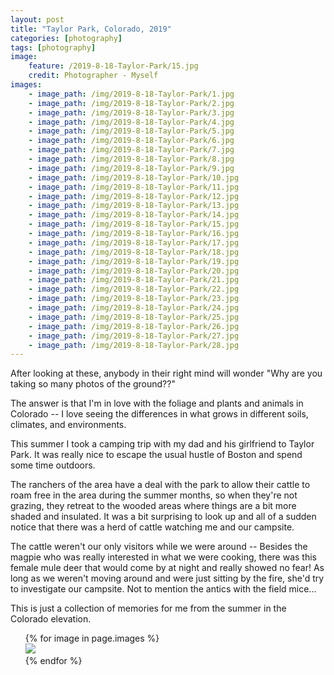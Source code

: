 ```yaml
---
layout: post
title: "Taylor Park, Colorado, 2019"
categories: [photography]
tags: [photography]
image:
    feature: /2019-8-18-Taylor-Park/15.jpg
    credit: Photographer - Myself
images:
    - image_path: /img/2019-8-18-Taylor-Park/1.jpg
    - image_path: /img/2019-8-18-Taylor-Park/2.jpg
    - image_path: /img/2019-8-18-Taylor-Park/3.jpg
    - image_path: /img/2019-8-18-Taylor-Park/4.jpg
    - image_path: /img/2019-8-18-Taylor-Park/5.jpg
    - image_path: /img/2019-8-18-Taylor-Park/6.jpg
    - image_path: /img/2019-8-18-Taylor-Park/7.jpg
    - image_path: /img/2019-8-18-Taylor-Park/8.jpg
    - image_path: /img/2019-8-18-Taylor-Park/9.jpg
    - image_path: /img/2019-8-18-Taylor-Park/10.jpg
    - image_path: /img/2019-8-18-Taylor-Park/11.jpg
    - image_path: /img/2019-8-18-Taylor-Park/12.jpg
    - image_path: /img/2019-8-18-Taylor-Park/13.jpg
    - image_path: /img/2019-8-18-Taylor-Park/14.jpg
    - image_path: /img/2019-8-18-Taylor-Park/15.jpg
    - image_path: /img/2019-8-18-Taylor-Park/16.jpg
    - image_path: /img/2019-8-18-Taylor-Park/17.jpg
    - image_path: /img/2019-8-18-Taylor-Park/18.jpg
    - image_path: /img/2019-8-18-Taylor-Park/19.jpg
    - image_path: /img/2019-8-18-Taylor-Park/20.jpg
    - image_path: /img/2019-8-18-Taylor-Park/21.jpg
    - image_path: /img/2019-8-18-Taylor-Park/22.jpg
    - image_path: /img/2019-8-18-Taylor-Park/23.jpg
    - image_path: /img/2019-8-18-Taylor-Park/24.jpg
    - image_path: /img/2019-8-18-Taylor-Park/25.jpg
    - image_path: /img/2019-8-18-Taylor-Park/26.jpg
    - image_path: /img/2019-8-18-Taylor-Park/27.jpg
    - image_path: /img/2019-8-18-Taylor-Park/28.jpg
---
```


After looking at these, anybody in their right mind will 
wonder "Why are you taking so many photos of the ground??"

<!--more-->

The answer is that I'm in love with the foliage and plants and animals in
Colorado -- I love seeing the differences in what grows in different soils,
climates, and environments. 

This summer I took a camping trip with my dad and his girlfriend to Taylor
Park. It was really nice to escape the usual hustle of Boston and spend some
time outdoors. 

The ranchers of the area have a deal with the park to allow their cattle to
roam free in the area during the summer months, so when they're not grazing,
they retreat to the wooded areas where things are a bit more shaded and
insulated. It was a bit surprising to look up and all of a sudden notice that
there was a herd of cattle watching me and our campsite. 

The cattle weren't our only visitors while we were around -- Besides the magpie
who was really interested in what we were cooking, there was this female mule
deer that would come by at night and really showed no fear! As long as we
weren't moving around and were just sitting by the fire, she'd try to
investigate our campsite.  Not to mention the antics with the field mice... 

This is just a collection of memories for me from the summer in the Colorado
elevation. 


<ul class="photo-gallery">
{% for image in page.images %}
<li style='list-style: none;' ><img src="{{ site.url }}{{ image.image_path }}"/></li>
{% endfor %}
</ul>

